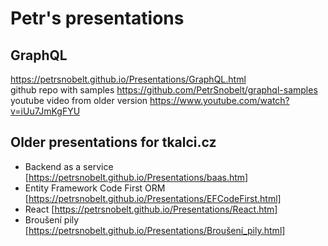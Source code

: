 # Petr's presentations


## GraphQL
https://petrsnobelt.github.io/Presentations/GraphQL.html  
github repo with samples https://github.com/PetrSnobelt/graphql-samples  
youtube video from older version https://www.youtube.com/watch?v=iUu7JmKgFYU  

## Older presentations for tkalci.cz
 * Backend as a service [https://petrsnobelt.github.io/Presentations/baas.htm]
 * Entity Framework Code First ORM [https://petrsnobelt.github.io/Presentations/EFCodeFirst.html]
 * React [https://petrsnobelt.github.io/Presentations/React.htm]
 * Broušení pily [https://petrsnobelt.github.io/Presentations/Broušení_pily.html]
